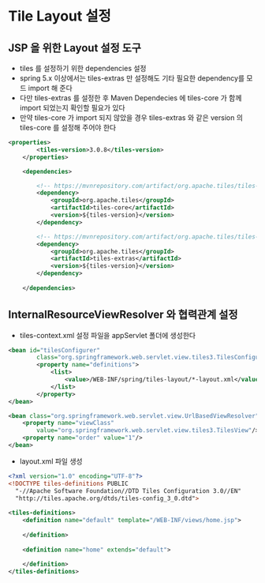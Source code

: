 # Tile Layout 설정

## JSP 을 위한 Layout 설정 도구
- tiles 를 설정하기 위한 dependencies 설정
- spring 5.x 이상에서는 tiles-extras 만 설정해도 기타 필요한 dependency를 모드 import 해 준다
- 다만 tiles-extras 를 설정한 후 Maven Dependecies 에 tiles-core 가 함께 import 되었는지 확인할 필요가 있다
- 만약 tiles-core 가 import 되지 않았을 경우 tiles-extras 와 같은 version 의 tiles-core 를 설정해 주어야 한다

```xml
<properties>
		<tiles-version>3.0.8</tiles-version>
	</properties>

	<dependencies>

		<!-- https://mvnrepository.com/artifact/org.apache.tiles/tiles-core -->
		<dependency>
			<groupId>org.apache.tiles</groupId>
			<artifactId>tiles-core</artifactId>
			<version>${tiles-version}</version>
		</dependency>

		<!-- https://mvnrepository.com/artifact/org.apache.tiles/tiles-extras -->
		<dependency>
			<groupId>org.apache.tiles</groupId>
			<artifactId>tiles-extras</artifactId>
			<version>${tiles-version}</version>
		</dependency>
		
	</dependencies>
```	

## InternalResourceViewResolver 와 협력관계 설정
- tiles-context.xml 설정 파일을 appServlet 폴더에 생성한다
```xml
<bean id="tilesConfigurer" 
		class="org.springframework.web.servlet.view.tiles3.TilesConfigurer">
		<property name="definitions">
			<list>
				<value>/WEB-INF/spring/tiles-layout/*-layout.xml</value>
			</list>
		</property>
</bean>

<bean class="org.springframework.web.servlet.view.UrlBasedViewResolver">
	<property name="viewClass"  
		value="org.springframework.web.servlet.view.tiles3.TilesView"/>
	<property name="order" value="1"/>	
</bean>
```	

- layout.xml 파일 생성
```xml
<?xml version="1.0" encoding="UTF-8"?>
<!DOCTYPE tiles-definitions PUBLIC
  "-//Apache Software Foundation//DTD Tiles Configuration 3.0//EN"
  "http://tiles.apache.org/dtds/tiles-config_3_0.dtd">
  
<tiles-definitions>
	<definition name="default" template="/WEB-INF/views/home.jsp">
	
	</definition>
	
	<definition name="home" extends="default">
		
	</definition>
</tiles-definitions>
```